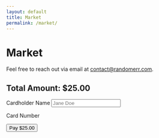 ```yaml
---
layout: default
title: Market
permalink: /market/
---
```


# Market

Feel free to reach out via email at [contact@randomerr.com](mailto:contact@randomerr.com).

<!DOCTYPE html>
<html lang="en">
<head>
<meta charset="UTF-8" />
<meta name="viewport" content="width=device-width, initial-scale=1.0" />
<title>Stripe Checkout</title>
<script src="https://js.stripe.com/v3/"></script>
</head>
<body>
<h2>Total Amount: $25.00</h2>
<!-- Fixed amount displayed -->

<form id="payment-form">
<label for="cardholder-name">Cardholder Name</label>
<input id="cardholder-name" type="text" placeholder="Jane Doe" required />

<label for="card-element">Card Number</label>
<div id="card-element"></div>
<!-- Stripe injects card input here -->

<button type="submit">Pay $25.00</button>
<!-- Fixed amount button -->
</form>

<script>
var stripe = Stripe("pk_test_51PulULDDaepf7cjiBCJQ4wxoptuvOfsdiJY6tvKxW3uXZsMUome7vfsIORlSEZiaG4q20ZLSqEMiBIuHi7Fsy9dP00nytmrtYb");
var elements = stripe.elements();
var card = elements.create("card");
card.mount("#card-element");

var form = document.getElementById("payment-form");
form.addEventListener("submit", function (event) {
event.preventDefault();

// Create a payment token
stripe.createToken(card).then(function (result) {
if (result.error) {
alert(result.error.message); // Display error message
} else {
alert("Token created successfully: " + result.token.id);
// You would send the token to the server to complete the payment
// The amount can also be included with the token on the server side.
}
});
});
</script>
</body>
</html>
